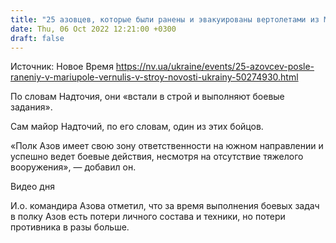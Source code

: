 ```yaml
---
title: "25 азовцев, которые были ранены и эвакуированы вертолетами из Мариуполя, стали в строй — и.о. командира Азова"
date: Thu, 06 Oct 2022 12:21:00 +0300
draft: false
---
```

Источник: Новое Время https://nv.ua/ukraine/events/25-azovcev-posle-raneniy-v-mariupole-vernulis-v-stroy-novosti-ukrainy-50274930.html


По словам Надточия, они «встали в строй и выполняют боевые задания».

Сам майор Надточий, по его словам, один из этих бойцов.

«Полк Азов имеет свою зону ответственности на южном направлении и успешно ведет боевые действия, несмотря на отсутствие тяжелого вооружения», — добавил он.

 Видео дня   

И.о. командира Азова отметил, что за время выполнения боевых задач в полку Азов есть потери личного состава и техники, но потери противника в разы больше.
